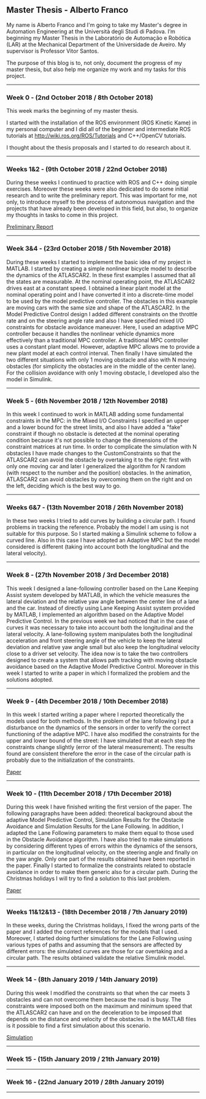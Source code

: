 ## Master Thesis - Alberto Franco

My name is Alberto Franco and I'm going to take my Master's degree in Automation Engineering at the Università degli Studi di Padova. I’m beginning my Master Thesis in the Laboratório de Automação e Robótica (LAR) at the Mechanical Department of the Universidade de Aveiro. My supervisor is Professor Vitor Santos.

The purpose of this blog is to, not only, document the progress of my master thesis, but also help me organize my work and my tasks for this project.

---------------------------------------------------------------------------------------------------
### Week 0 - (2nd October 2018 / 8th October 2018)
This week marks the beginning of my master thesis.

I started with the installation of the ROS environment (ROS Kinetic Kame) in my personal computer and I did all of the beginner and intermediate ROS tutorials at <http://wiki.ros.org/ROS/Tutorials> and C++/OpenCV tutorials.

I thought about the thesis proposals and I started to do research about it.

---------------------------------------------------------------------------------------------------
### Weeks 1&2 - (9th October 2018 / 22nd October 2018)
During these weeks I continued to practice with ROS and C++ doing simple exercises. Moreover these weeks were also dedicated to do some initial research and to write the preliminary report. This was important for me, not only, to introduce myself to the process of autonomous navigation and the projects that have already been developed in this field, but also, to organize my thoughts in tasks to come in this project.

[Preliminary Report](https://github.com/AlbertoFranco/MasterThesis/blob/master/Thesis_Latex/Preliminary%20Report/Preliminary_Report.pdf "Click here to open Preliminary Report.pdf")

---------------------------------------------------------------------------------------------------
### Week 3&4 - (23rd October 2018 / 5th November 2018)
During these weeks I started to implement the basic idea of ​​my project in MATLAB. I started by creating a simple nonlinear bicycle model to describe the dynamics of the ATLASCAR2. In these first examples I assumed that all the states are measurable. At the nominal operating point, the ATLASCAR2 drives east at a constant speed. I obtained a linear plant model at the nominal operating point and I have converted it into a discrete-time model to be used by the model predictive controller. The obstacles in this example are moving cars with the same size and shape of the ATLASCAR2. In the Model Predictive Control design I added different constraints on the throttle rate and on the steering angle rate and also I have specified mixed I/O constraints for obstacle avoidance maneuver. Here, I used an adaptive MPC controller because it handles the nonlinear vehicle dynamics more effectively than a traditional MPC controller. A traditional MPC controller uses a constant plant model. However, adaptive MPC allows me to provide a new plant model at each control interval. Then finally I have simulated the two different situations with only 1 moving obstacle and also with N moving obstacles (for simplicity the obstacles are in the middle of the center lane). For the collision avoidance with only 1 moving obstacle, I developed also the model in Simulink.

---------------------------------------------------------------------------------------------------
### Week 5 - (6th November 2018 / 12th November 2018)
In this week I continued to work in MATLAB adding some fundamental constraints in the MPC: in the Mixed I/O Constraints I specified an upper and a lower bound for the street limits, and also I have added a "fake" constraint if though no obstacle is detected at the nominal operating condition because it's not possible to change the dimensions of the constraint matrices at run time. In order to complicate the simulation with N obstacles I have made changes to the CustomConstraints so that the ATLASCAR2 can avoid the obstacle by overtaking it to the right: first with only one moving car and later I generalized the algorithm for N random (with respect to the number and the position) obstacles. In the animation, ATLASCAR2 can avoid obstacles by overcoming them on the right and on the left, deciding which is the best way to go.

---------------------------------------------------------------------------------------------------
### Weeks 6&7 - (13th November 2018 / 26th November 2018)
In these two weeks I tried to add curves by building a circular path. I found problems in tracking the reference. Probably the model I am using is not suitable for this purpose. So I started making a Simulink scheme to follow a curved line. Also in this case I have adopted an Adaptive MPC but the model considered is different (taking into account both the longitudinal and the lateral velocity).

---------------------------------------------------------------------------------------------------
### Week 8 - (27th November 2018 / 3rd December 2018)
This week I designed a lane-following controller based on the Lane Keeping Assist system developed by MATLAB, in which  the vehicle measures the lateral deviation and the relative yaw angle between the center line of a lane and the car. Instead of directly using Lane Keeping Assist system provided by MATLAB, I implemented an algorithm based on the Adaptive Model Predictive Control. In the previous week we had noticed that in the case of curves it was necessary to take into account both the longitudinal and the lateral velocity. A lane-following system manipulates both the longitudinal acceleration and front steering angle of the vehicle to  keep the lateral deviation and relative yaw angle small but also keep the longitudinal velocity close to a driver set velocity. The idea now is to take the two controllers designed to create a system that allows path tracking with moving obstacle avoidance based on the Adaptive Model Predictive Control. Moreover in this week I started to write a paper in which I formalized the problem and the solutions adopted. 

---------------------------------------------------------------------------------------------------
### Week 9 - (4th December 2018 / 10th December 2018)
In this week I started writing a paper where I reported theoretically the models used for both methods. In the problem of the lane following I put a disturbance on the dynamics of the sensors in order to verify the correct functioning of the adaptive MPC. I have also modified the constraints for the upper and lower bound of the street: I have simulated that at each step the constraints change slightly (error of the lateral measurement). The results found are consistent therefore the error in the case of the circular path is probably due to the initialization of the constraints.

[Paper](https://github.com/AlbertoFranco/MasterThesis/blob/master/Thesis_Latex/Paper/Paper.pdf "Click here to open Paper.pdf")

---------------------------------------------------------------------------------------------------
### Week 10 - (11th December 2018 / 17th December 2018)
During this week I have finished writing the first version of the paper. The following paragraphs have been added: theoretical background about the adaptive Model Predictive Control, Simulation Results for the Obstacle Avoidance and Simulation Results for the Lane Following. In addition, I adapted the Lane Following parameters to make them equal to those used in the Obstacle Avoidance algorithm. I have also tried to make simulations by considering different types of errors within the dynamics of the sensors, in particular on the longitudinal velocity, on the steering angle and finally on the yaw angle. Only one part of the results obtained have been reported in the paper. Finally I started to formalize the constraints related to obstacle avoidance in order to make them generic also for a circular path. During the Christmas holidays I will try to find a solution to this last problem.

[Paper](https://github.com/AlbertoFranco/MasterThesis/blob/master/Thesis_Latex/Paper/Paper.pdf "Click here to open Paper.pdf")

---------------------------------------------------------------------------------------------------
### Weeks 11&12&13 - (18th December 2018 / 7th January 2019)
In these weeks, during the Christmas holidays, I fixed the wrong parts of the paper and I added the correct references for the models that I used. Moreover, I started doing further simulations for the Lane Following using various types of paths and assuming that the sensors are affected by different errors: the simulated curves are those for car overtaking and a circular path. The results obtained validate the relative Simulink model.

---------------------------------------------------------------------------------------------------
### Week 14 - (8th January 2019 / 14th January 2019)
During this week I modified the constraints so that when the car meets 3 obstacles and can not overcome them because the road is busy. The constraints were imposed both on the maximum and minimum speed that the ATLASCAR2 can have and on the deceleration to be imposed that depends on the distance and velocity of the obstacles. In the MATLAB files is it possible to find a first simulation about this scenario.

[Simulation](https://github.com/AlbertoFranco/MasterThesis/blob/master/MATLAB/three_obstacles_no_overtaking/animation.avi "Click here to open animation.avi")

---------------------------------------------------------------------------------------------------
### Week 15 - (15th January 2019 / 21th January 2019)


---------------------------------------------------------------------------------------------------
### Week 16 - (22nd January 2019 / 28th January 2019)


--------------------------------------------------------------------------------------------------



